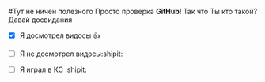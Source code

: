 #Тут не ничен полезного
Просто проверка **GitHub**! Так что Ты кто такой? Давай досвидания
- [x] Я досмотрел видосы :+1:
- [ ] Я не досмотрел видосы:shipit:
- [ ] Я играл в КС :shipit:

